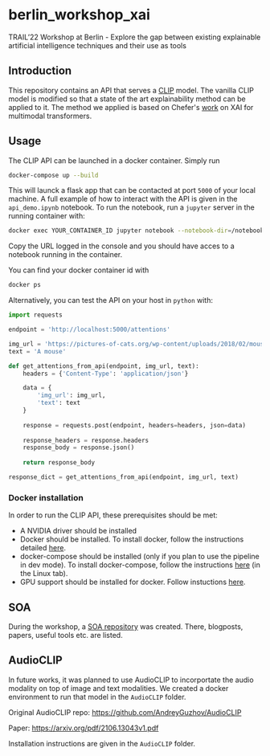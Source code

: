 # berlin_workshop_xai
TRAIL’22 Workshop at Berlin   -  Explore the gap between existing explainable artificial intelligence techniques and their use as tools

## Introduction

This repository contains an API that serves a [CLIP][1] model. The vanilla CLIP model is modified so that a state of the art explainability method can be applied to it. The method we applied is based on Chefer's [work][2] on XAI for multimodal transformers.

## Usage

The CLIP API can be launched in a docker container. Simply run 

```bash
docker-compose up --build
```

This will launck a flask app that can be contacted at port `5000` of your local machine. A full example of how to interact with the API is given in the `api_demo.ipynb` notebook. To run the notebook, run a `jupyter` server in the running container with:

```bash
docker exec YOUR_CONTAINER_ID jupyter notebook --notebook-dir=/notebook_data --allow-root --ip=0.0.0.0
```
Copy the URL logged in the console and you should have acces to a notebook running in the container.

You can find your docker container id with
```bash
docker ps
```

Alternatively, you can test the API on your host in `python` with:

```python
import requests

endpoint = 'http://localhost:5000/attentions'

img_url = 'https://pictures-of-cats.org/wp-content/uploads/2018/02/mouse-and-cat-x.jpg'
text = 'A mouse'

def get_attentions_from_api(endpoint, img_url, text):
    headers = {'Content-Type': 'application/json'}

    data = {
        'img_url': img_url,
        'text': text
    }
    
    response = requests.post(endpoint, headers=headers, json=data)
    
    response_headers = response.headers
    response_body = response.json()
    
    return response_body

response_dict = get_attentions_from_api(endpoint, img_url, text)
```

### Docker installation

In order to run the CLIP API, these prerequisites should be met:

* A NVIDIA driver should be installed
* Docker should be installed. To install docker, follow the instructions detailed [here](https://docs.docker.com/engine/install/ubuntu/). 
* docker-compose should be installed (only if you plan to use the pipeline in dev mode). To install docker-compose, follow the instructions [here](https://docs.docker.com/compose/install/) (in the Linux tab).
* GPU support should be installed for docker. Follow instuctions [here](https://docs.nvidia.com/datacenter/cloud-native/container-toolkit/install-guide.html#docker).


## SOA

During the workshop, a [SOA repository][3] was created. There, blogposts, papers, useful tools etc. are listed.

## AudioCLIP

In future works, it was planned to use AudioCLIP to incorportate the audio modality on top of image and text modalities. We created a docker environment to run that model in the `AudioCLIP` folder.

Original AudioCLIP repo: https://github.com/AndreyGuzhov/AudioCLIP

Paper: https://arxiv.org/pdf/2106.13043v1.pdf

Installation instructions are given in the `AudioCLIP` folder.


[1]: <https://github.com/openai/CLIP> "CLIP repository"
[2]: <https://github.com/hila-chefer/Transformer-MM-Explainability> "Chefer's repository"
[3]: <https://github.com/aenglebert/Transformer_XAI> "SOA repository"
